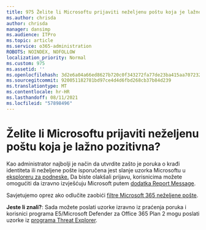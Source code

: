 ```yaml
---
title: 975 Želite li Microsoftu prijaviti neželjenu poštu koja je lažno pozitivna?
ms.author: chrisda
author: chrisda
manager: dansimp
ms.audience: ITPro
ms.topic: article
ms.service: o365-administration
ROBOTS: NOINDEX, NOFOLLOW
localization_priority: Normal
ms.custom: 975
ms.assetid: ''
ms.openlocfilehash: 3d2e6a04a66ed8627b720c0f343272fa77de23ba415aa70723210587585c9b19
ms.sourcegitcommit: 920051182781bd97ce4d4d6fbd268cb37b84d239
ms.translationtype: MT
ms.contentlocale: hr-HR
ms.lasthandoff: 08/11/2021
ms.locfileid: "57898496"
---
```

# <a name="would-you-like-to-report-a-spam-false-positive-to-microsoft"></a>Želite li Microsoftu prijaviti neželjenu poštu koja je lažno pozitivna?

Kao administrator najbolji je način da utvrdite zašto je poruka o krađi identiteta ili neželjene pošte isporučena jest slanje uzorka Microsoftu u [eksploreru za podneske.](https://protection.office.com/reportsubmission) Da biste olakšali prijavu, korisnicima možete omogućiti da izravno izvješćuju Microsoft putem [dodatka Report Message](https://appsource.microsoft.com/product/office/WA104381180?src=office&tab=Overview).

Savjetujemo oprez ako odlučite zaobići [filtre Microsoft 365 neželjene pošte](https://docs.microsoft.com/exchange/troubleshoot/antispam/cautions-against-bypassing-spam-filters).

**Jeste li znali?**: Sada možete [](https://protection.office.com/messagetrace) poslati uzorke izravno iz praćenja poruka i korisnici programa E5/Microsoft Defender za Office 365 Plan 2 mogu poslati uzorke iz [programa Threat Explorer](https://docs.microsoft.com/microsoft-365/security/office-365-security/threat-explorer).
